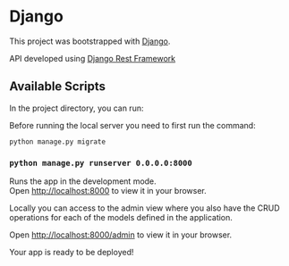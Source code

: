 # Django

This project was bootstrapped with [Django](https://pypi.org/project/Django/).

API developed using [Django Rest Framework](https://pypi.org/project/djangorestframework/)

## Available Scripts

In the project directory, you can run:

Before running the local server you need to first run the command:
```shell
python manage.py migrate
```

### `python manage.py runserver 0.0.0.0:8000`

Runs the app in the development mode.\
Open [http://localhost:8000](http://localhost:8000) to view it in your browser.

Locally you can access to the admin view where you also have the CRUD operations for each of the models defined in the 
application. 

Open [http://localhost:8000/admin](http://localhost:8000/admin) to view it in your browser.

Your app is ready to be deployed!